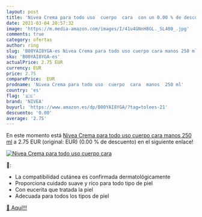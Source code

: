 ```yaml
---
layout: post
title: 'Nivea Crema para todo uso  cuerpo  cara  con un 0.00 % de descuento'
date: 2021-03-04 20:57:32
image: 'https://m.media-amazon.com/images/I/41u4GNnH8GL._SL400_.jpg'
comments: true
category: ofertas
author: ring
slug: 'B00YAI8YGA-es Nivea Crema para todo uso cuerpo cara manos 250 ml'
sku: 'B00YAI8YGA-es'
actualPrice: 2.75 EUR
currency: EUR
price: 2.75
comparePrice:  EUR
prodname: 'Nivea Crema para todo uso  cuerpo  cara  manos  250 ml'
country: 'es'
flag: '🇪🇸'
brand: 'NIVEA'
buyurl: 'https://www.amazon.es/dp/B00YAI8YGA/?tag=tolees-21'
descuento: '0.00'
average: '2.75'
---
```


En este momento está [Nivea Crema para todo uso  cuerpo  cara  manos  250 ml](https://www.amazon.es/dp/B00YAI8YGA/?tag=tolees-21) a 2.75 EUR (original:  EUR) (0.00 %  de descuento) en el siguiente enlace!

[![Nivea Crema para todo uso  cuerpo  cara ](https://m.media-amazon.com/images/I/41u4GNnH8GL._SL400_.jpg)](https://www.amazon.es/dp/B00YAI8YGA/?tag=tolees-21)

🔎:

- La compatibilidad cutánea es confirmada dermatológicamente
- Proporciona cuidado suave y rico para todo tipo de piel
- Con eucerita que tratada la piel
- Adecuada para todos los tipos de piel

[🛒 Aquí!!!](https://www.amazon.es/dp/B00YAI8YGA/?tag=tolees-21)
